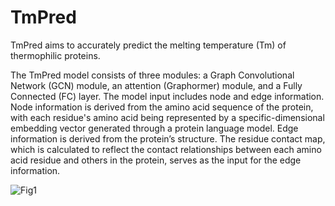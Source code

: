 # TmPred
TmPred aims to accurately predict the melting temperature (Tm) of thermophilic proteins.

The TmPred model consists of three modules: a Graph Convolutional Network (GCN) module, an attention (Graphormer) module, and a Fully Connected (FC) layer. The model input includes node and edge information. Node information is derived from the amino acid sequence of the protein, with each residue's amino acid being represented by a specific-dimensional embedding vector generated through a protein language model. Edge information is derived from the protein’s structure. The residue contact map, which is calculated to reflect the contact relationships between each amino acid residue and others in the protein, serves as the input for the edge information.

![Fig1](https://github.com/user-attachments/assets/ed048915-6806-426c-b25c-64087031cb9f)


